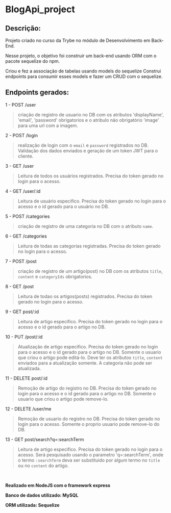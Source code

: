 # BlogApi_project

## Descrição:

Projeto criado no curso da Trybe no módulo de Desenvolvimento em Back-End.

Nesse projeto, o objetivo foi construir um back-end usando ORM com o pacote sequelize do npm.

Criou e fez a associação de tabelas usando models do sequelize
Construi endpoints para consumir esses models e fazer um CRUD com o sequelize.

## Endpoints gerados:
1 - POST /user
 >criação de registro de usuario no DB com os atributos 'displayName', 'email', 'password' obrigatorios e o atribulo não obrigatório 'image' para uma url com a imagem.

2 - POST /login
 >realização de login com o `email` e `password` registrados no DB. Validação dos dados enviados e geração de um token JWT para o cliente.
  
3 - GET /user
 >Leitura de todos os usuários registrados. Precisa do token gerado no login para o acesso.
  
4 - GET /user/:id
 >Leitura de usuário especifico. Precisa do token gerado no login para o acesso e o id gerado para o usuário no DB.

5 - POST /categories
 >criação de registro de uma categoria no DB com o atributo `name`.
  
6 - GET /categories
 >Leitura de todas as categorias registradas. Precisa do token gerado no login para o acesso.
  
7 - POST /post
  >criação de registro de um artigo(post) no DB com os atributos `title`, `content` e `categoryIds` obrigatorios.

8 - GET /post
  >Leitura de todao os artigos(posts) registrados. Precisa do token gerado no login para o acesso.
  
9 - GET post/:id
 >Leitura de artigo especifico. Precisa do token gerado no login para o acesso e o id gerado para o artigo no DB.
  
10 - PUT /post/:id
 >Atualização de artigo especifico. Precisa do token gerado no login para o acesso e o id gerado para o artigo no DB. Somente o usuario que criou o artigo pode editá-lo. Deve ter os atributos `title`, `content` enviados para a atualização somente. A categoria não pode ser atualizada. 

11 - DELETE post/:id
 >Remoção de artigo do registro no DB. Precisa do token gerado no login para o acesso e o id gerado para o artigo no DB. Somente o usuario que criou o artigo pode remove-lo.
  
12 - DELETE /user/me
  >Remoção de usuario do registro no DB. Precisa do token gerado no login para o acesso. Somente o proprio usuario pode remove-lo do DB.
   
13 - GET post/search?q=:searchTerm
 >Leitura de artigo especifico. Precisa do token gerado no login para o acesso. Será pesquisado usando o parametro 'q=:searchTerm', onde o termo `:searchTerm` deva ser substituido por algum termo no `title` ou no `content` do artigo.
  
 <br/>
 
 **Realizado em NodeJS com o framework express**
 
 **Banco de dados utilizado: MySQL**
 
 **ORM utilizada: Sequelize**
